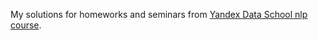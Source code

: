 My solutions for homeworks and seminars from [Yandex Data School nlp course](https://github.com/yandexdataschool/nlp_course).
